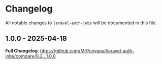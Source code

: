 # Changelog

All notable changes to `laravel-auth-jobs` will be documented in this file.

## 1.0.0 - 2025-04-18

**Full Changelog**: https://github.com/MrPunyapal/laravel-auth-jobs/compare/0.2...1.0.0
